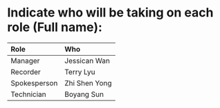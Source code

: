 # Indicate who will be taking on each role (**Full name**):

| Role         | Who             |
|:-------------|:----------------|
| Manager      |   Jessican Wan    |
| Recorder     |   Terry Lyu    |
| Spokesperson |  	Zhi Shen Yong    |
| Technician   |   Boyang Sun   |
